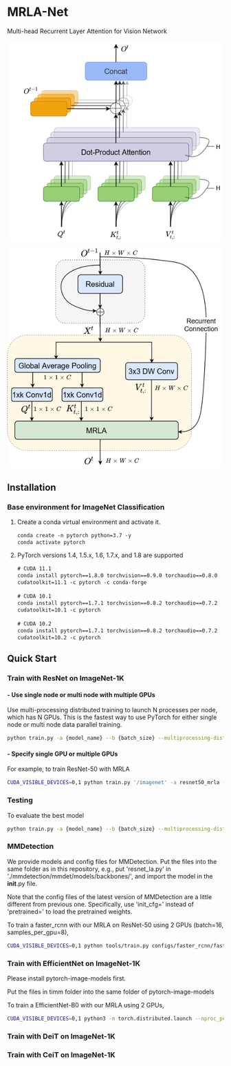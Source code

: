 # MRLA-Net
Multi-head Recurrent Layer Attention for Vision Network

![MRLA](figures/mrla.png)

![MRLA in CNNs](figures/rla_cnn.png)


## Installation

### Base environment for ImageNet Classification

1. Create a conda virtual environment and activate it.
    ```shell
    conda create -n pytorch python=3.7 -y
    conda activate pytorch
    ```

2. PyTorch versions 1.4, 1.5.x, 1.6, 1.7.x, and 1.8 are supported
    ```shell
    # CUDA 11.1
    conda install pytorch==1.8.0 torchvision==0.9.0 torchaudio==0.8.0 cudatoolkit=11.1 -c pytorch -c conda-forge
    
    # CUDA 10.1
    conda install pytorch==1.7.1 torchvision==0.8.2 torchaudio==0.7.2 cudatoolkit=10.1 -c pytorch

    # CUDA 10.2
    conda install pytorch==1.7.1 torchvision==0.8.2 torchaudio==0.7.2 cudatoolkit=10.2 -c pytorch
    ```


## Quick Start

### Train with ResNet on ImageNet-1K

#### - Use single node or multi node with multiple GPUs

Use multi-processing distributed training to launch N processes per node, which has N GPUs. This is the fastest way to use PyTorch for either single node or multi node data parallel training.

  ```bash
  python train.py -a {model_name} --b {batch_size} --multiprocessing-distributed --world-size 1 --rank 0 {imagenet-folder with train and val folders}
  ```

#### - Specify single GPU or multiple GPUs

For example, to train ResNet-50 with MRLA

  ```bash
  CUDA_VISIBLE_DEVICES=0,1 python train.py '/imagenet' -a resnet50_mrla -b 256 --epochs 100 --warmup-epochs 3 --drop-path 0.2 --action dp20 --multiprocessing-distributed --dist-url 'tcp://127.0.0.1:12315' --world-size 1 --rank 0 --workers 10
  ```

### Testing

To evaluate the best model

  ```bash
  python train.py -a {model_name} --b {batch_size} --multiprocessing-distributed --world-size 1 --rank 0 --resume {path to the best model} -e {imagenet-folder with train and val folders}
  ```
  
### MMDetection

We provide models and config files for MMDetection. Put the files into the same folder as in this repository, e.g., put 'resnet_la.py' in './mmdetection/mmdet/models/backbones/', and import the model in the __init__.py file.

Note that the config files of the latest version of MMDetection are a little different from previous one. Specifically, use 'init_cfg=' instead of 'pretrained=' to load the pretrained weights.

To train a faster_rcnn with our MRLA on ResNet-50 using 2 GPUs (batch=16, samples_per_gpu=8),

  ```bash
  CUDA_VISIBLE_DEVICES=0,1 python tools/train.py configs/faster_rcnn/faster_rcnn_r50la_fpn_1x_coco.py --cfg-options data.samples_per_gpu=8
  ```

### Train with EfficientNet on ImageNet-1K

Please install pytorch-image-models first.

Put the files in timm folder into the same folder of pytorch-image-models

To train a EfficientNet-B0 with our MRLA using 2 GPUs,

  ```bash
  CUDA_VISIBLE_DEVICES=0,1 python3 -m torch.distributed.launch --nproc_per_node=2 --master_port=12345 train.py '/home/r11user2/imagenet' --model efficientnet_mrla_b0 -b 384 --lr .048 --epochs 350 --sched step --decay-epochs 2.4 --decay-rate .97 --opt rmsproptf --opt-eps .001 -j 8 --warmup-lr 1e-6 --weight-decay 1e-5 --drop 0.2 --drop-path 0.2 --aa rand-m9-mstd0.5 --amp --remode pixel --reprob 0.2
  ```


### Train with DeiT on ImageNet-1K



### Train with CeiT on ImageNet-1K
